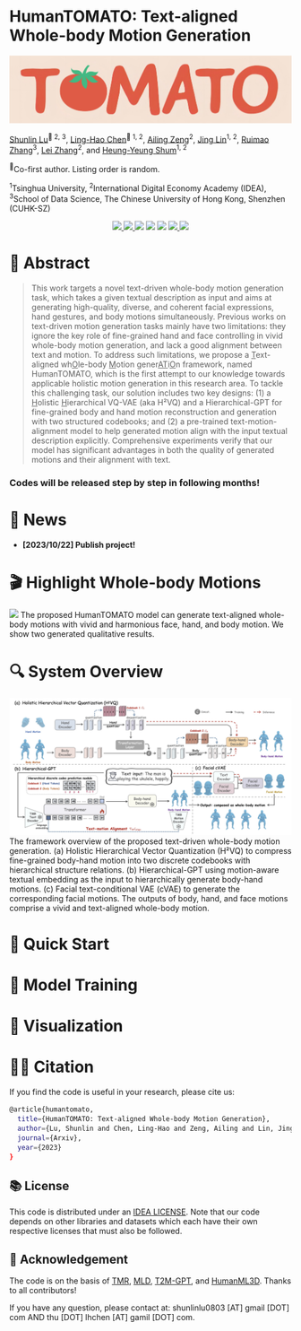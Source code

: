 # HumanTOMATO: Text-aligned Whole-body Motion Generation

![](./assets/tomato-logo.png)

[Shunlin Lu](https://shunlinlu.github.io)<sup>🍅 2, 3</sup>, [Ling-Hao Chen](https://lhchen.top)<sup>🍅 1, 2</sup>, [Ailing Zeng](https://ailingzeng.site)<sup>2</sup>, [Jing Lin](https://jinglin7.github.io)<sup>1, 2</sup>, [Ruimao Zhang](http://zhangruimao.site)<sup>3</sup>, [Lei Zhang](https://leizhang.org)<sup>2</sup>, and [Heung-Yeung Shum](https://scholar.google.com/citations?user=9akH-n8AAAAJ&hl=en)<sup>1, 2</sup>

<sup>🍅</sup>Co-first author. Listing order is random. 

<sup>1</sup>Tsinghua University, <sup>2</sup>International Digital Economy Academy (IDEA),
<sup>3</sup>School of Data Science, The Chinese University of Hong Kong, Shenzhen (CUHK-SZ)

<p align="center">
  <a href='https://arxiv.org/abs/2310.'>
  <img src='https://img.shields.io/badge/Arxiv-2310-A42C25?style=flat&logo=arXiv&logoColor=A42C25'>
  </a> 
  <a href='https://arxiv.org/pdf/2310.pdf'>
  <img src='https://img.shields.io/badge/Paper-PDF-yellow?style=flat&logo=arXiv&logoColor=yellow'>
  </a> 
  <a href='https://lhchen.top/HumanTOMATO'>
  <img src='https://img.shields.io/badge/Project-Page-%23df5b46?style=flat&logo=Google%20chrome&logoColor=%23df5b46'></a> 
  <a href='https://youtu.be/PcxUzZ1zg6o'>
  <img src='https://img.shields.io/badge/YouTube-Video-EA3323?style=flat&logo=youtube&logoColor=EA3323'></a> 
  <a href='https://github.com/IDEA-Research/HumanTOMATO'>
  <img src='https://img.shields.io/badge/GitHub-Code-black?style=flat&logo=github&logoColor=white'></a> 
  <a href='LICENSE'>
  <img src='https://img.shields.io/badge/License-IDEA-blue.svg'>
  </a> 
  <a href="" target='_blank'>
  <img src="https://visitor-badge.laobi.icu/badge?page_id=IDEA-Research.HumanTOMATO&left_color=gray&right_color=%2342b983">
  </a> 
</p>

# 🤩 Abstract
> This work targets a novel text-driven whole-body motion generation task, which takes a given textual description as input and aims at generating high-quality, diverse, and coherent facial expressions, hand gestures, and body motions simultaneously. Previous works on text-driven motion generation tasks mainly have two limitations: they ignore the key role of fine-grained hand and face controlling in vivid whole-body motion generation, and lack a good alignment between text and motion. To address such limitations, we propose a <u>T</u>ext-aligned wh<u>O</u>le-body <u>M</u>otion gener<u>AT</u>i<u>O</u>n framework, named HumanTOMATO, which is the first attempt to our knowledge towards applicable holistic motion generation in this research area. To tackle this challenging task, our solution includes two key designs: (1) a <u>H</u>olistic <u>H</u>ierarchical VQ-VAE (aka H²VQ) and a Hierarchical-GPT for fine-grained body and hand motion reconstruction and generation with two structured codebooks; and (2) a pre-trained text-motion-alignment model to help generated motion align with the input textual description explicitly. Comprehensive experiments verify that our model has significant advantages in both the quality of generated motions and their alignment with text.


### Codes will be released step by step in following months!


# 📢 News

- **[2023/10/22] Publish project!**

# 🎬 Highlight Whole-body Motions

![](./assets/highlight.png)
The proposed HumanTOMATO model can generate text-aligned whole-body motions with vivid and harmonious face, hand, and body motion. We show two generated qualitative results.


# 🔍 System Overview

![](./assets/system.png)
The framework overview of the proposed text-driven whole-body motion generation. (a) Holistic Hierarchical Vector Quantization (H²VQ) to compress fine-grained body-hand motion into two discrete codebooks with hierarchical structure relations. (b) Hierarchical-GPT using motion-aware textual embedding as the input to hierarchically generate body-hand motions. (c) Facial text-conditional VAE (cVAE) to generate the corresponding facial motions. The outputs of body, hand, and face motions comprise a vivid and text-aligned whole-body motion.


# 🚀 Quick Start


# 🚅 Model Training


# 📸 Visualization


# 🤝🏼 Citation
If you find the code is useful in your research, please cite us: 
```bash
@article{humantomato,
  title={HumanTOMATO: Text-aligned Whole-body Motion Generation},
  author={Lu, Shunlin and Chen, Ling-Hao and Zeng, Ailing and Lin, Jing and Zhang, Ruimao and Zhang, Lei and Shum, Heung-Yeung},
  journal={Arxiv},
  year={2023}
}
```

## 📚 License

This code is distributed under an [IDEA LICENSE](LICENSE). Note that our code depends on other libraries and datasets which each have their own respective licenses that must also be followed.


## 💋 Acknowledgement

The code is on the basis of [TMR](https://github.com/Mathux/TMR), [MLD](https://github.com/ChenFengYe/motion-latent-diffusion), [T2M-GPT](https://github.com/Mael-zys/T2M-GPT), and [HumanML3D](https://github.com/EricGuo5513/HumanML3D). Thanks to all contributors!


If you have any question, please contact at: shunlinlu0803 [AT] gmail [DOT] com AND thu [DOT] lhchen [AT] gamil [DOT] com.
